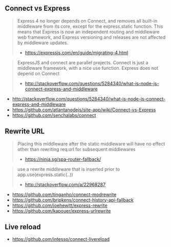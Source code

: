 ## Connect vs Express

> Express 4 no longer depends on Connect, and removes all built-in middleware from its core, except for the express.static function. This means that Express is now an independent routing and middleware web framework, and Express versioning and releases are not affected by middleware updates.
> - https://expressjs.com/en/guide/migrating-4.html

> ExpressJS and connect are parallel projects. Connect is just a middleware framework, with a nice use function. Express does not depend on Connect
> - http://stackoverflow.com/questions/5284340/what-is-node-js-connect-express-and-middleware

- http://stackoverflow.com/questions/5284340/what-is-node-js-connect-express-and-middleware
- https://github.com/atlantanodejs/site-app/wiki/Connect-vs-Express
- https://github.com/senchalabs/connect

## Rewrite URL

> Placing this middleware after the static middleware will have no effect other than rewriting req.url for subsequent middlewares
> - https://ninja.sg/spa-router-fallback/

> use a rewrite middleware that is inserted prior to app.use(express.static(..))
> - http://stackoverflow.com/a/22968287

- https://github.com/tinganho/connect-modrewrite
- https://github.com/bripkens/connect-history-api-fallback
- https://github.com/joehewitt/express-rewrite
- https://github.com/kapouer/express-urlrewrite

## Live reload

- https://github.com/intesso/connect-livereload
